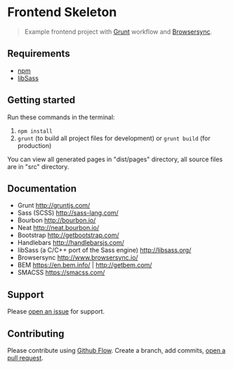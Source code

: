# Frontend Skeleton
> Example frontend project with [Grunt](https://github.com/gruntjs/grunt) workflow and [Browsersync](https://github.com/BrowserSync/grunt-browser-sync).

## Requirements

- [npm](https://github.com/npm/npm)
- [libSass](https://github.com/sass/libsass)

## Getting started

Run these commands in the terminal:

1. `npm install`
2. `grunt` (to build all project files for development) or `grunt build` (for production)

You can view all generated pages in "dist/pages" directory, all source files are in "src" directory.

## Documentation

* Grunt http://gruntjs.com/
* Sass (SCSS) http://sass-lang.com/
* Bourbon http://bourbon.io/
* Neat http://neat.bourbon.io/
* Bootstrap http://getbootstrap.com/
* Handlebars http://handlebarsjs.com/
* libSass (a C/C++ port of the Sass engine) http://libsass.org/
* Browsersync http://www.browsersync.io/
* BEM https://en.bem.info/ | http://getbem.com/
* SMACSS https://smacss.com/

## Support

Please [open an issue](https://github.com/damianwajer/frontend-skeleton/issues/new) for support.

## Contributing

Please contribute using [Github Flow](https://guides.github.com/introduction/flow/). Create a branch, add commits, [open a pull request](https://github.com/damianwajer/frontend-skeleton/compare/).
